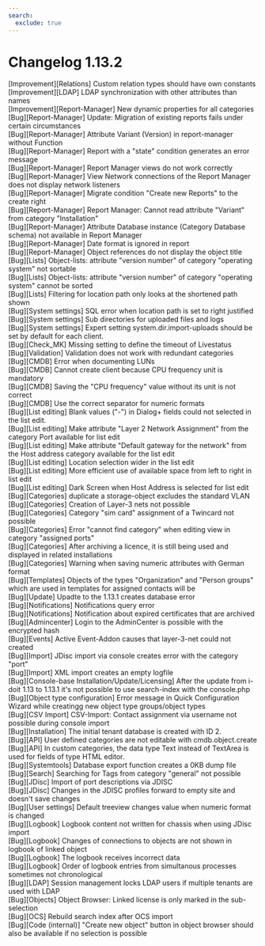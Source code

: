 ```yaml
---
search:
  exclude: true
---
```

# Changelog 1.13.2
<!-- cSpell:disable -->
<!-- markdownlint-disable MD052 -->
[Improvement][Relations] Custom relation types should have own constants<br>
[Improvement][LDAP] LDAP synchronization with other attributes than names<br>
[Improvement][Report-Manager] New dynamic properties for all categories<br>
[Bug][Report-Manager] Update: Migration of existing reports fails under certain circumstances<br>
[Bug][Report-Manager] Attribute Variant (Version) in report-manager without Function<br>
[Bug][Report-Manager] Report with a "state" condition generates an error message<br>
[Bug][Report-Manager] Report Manager views do not work correctly<br>
[Bug][Report-Manager] View Network connections of the Report Manager does not display network listeners<br>
[Bug][Report-Manager] Migrate condition "Create new Reports" to the create right<br>
[Bug][Report-Manager] Report Manager: Cannot read attribute "Variant" from category "Installation"<br>
[Bug][Report-Manager] Attribute Database instance (Category Database schema) not available in Report Manager<br>
[Bug][Report-Manager] Date format is ignored in report<br>
[Bug][Report-Manager] Object references do not display the object title<br>
[Bug][Lists] Object-lists: attribute "version number" of category "operating system" not sortable<br>
[Bug][Lists] Object-lists: attribute "version number" of category "operating system" cannot be sorted<br>
[Bug][Lists] Filtering for location path only looks at the shortened path shown<br>
[Bug][System settings] SQL error when location path is set to right justified<br>
[Bug][System settings] Sub directories for uploaded files and logs<br>
[Bug][System settings] Expert setting system.dir.import-uploads should be set by default for each client.<br>
[Bug][Check_MK] Missing setting to define the timeout of Livestatus<br>
[Bug][Validation] Validation does not work with redundant categories<br>
[Bug][CMDB] Error when documenting LUNs<br>
[Bug][CMDB] Cannot create client because CPU frequency unit is mandatory<br>
[Bug][CMDB] Saving the "CPU frequency" value without its unit is not correct<br>
[Bug][CMDB] Use the correct separator for numeric formats<br>
[Bug][List editing] Blank values ("-") in Dialog+ fields could not selected in the list edit.<br>
[Bug][List editing] Make attribute "Layer 2 Network Assignment" from the category Port available for list edit<br>
[Bug][List editing] Make attribute "Default gateway for the network" from the Host address category available for the list edit<br>
[Bug][List editing] Location selection wider in the list edit<br>
[Bug][List editing] More efficient use of available space from left to right in list edit<br>
[Bug][List editing] Dark Screen when Host Address is selected for list edit<br>
[Bug][Categories] duplicate a storage-object excludes the standard VLAN<br>
[Bug][Categories] Creation of Layer-3 nets not possible<br>
[Bug][Categories] Category "sim card" assignment of a Twincard not possible<br>
[Bug][Categories] Error "cannot find category" when editing view in category "assigned ports"<br>
[Bug][Categories] After archiving a licence, it is still being used and displayed in related installations<br>
[Bug][Categories] Warning when saving numeric attributes with German format<br>
[Bug][Templates] Objects of the types "Organization" and "Person groups" which are used in templates for assigned contacts will be<br>
[Bug][Update] Upadte to the 1.13.1 creates database error<br>
[Bug][Notifications] Notifications query error<br>
[Bug][Notifications] Notification about expired certificates that are archived<br>
[Bug][Admincenter] Login to the AdminCenter is possible with the encrypted hash<br>
[Bug][Events] Active Event-Addon causes that layer-3-net could not created<br>
[Bug][Import] JDisc import via console creates error with the category "port"<br>
[Bug][Import] XML import creates an empty logfile<br>
[Bug][Console-base Installation/Update/Licensing] After the update from i-doit 1.13 to 1.13.1 it's not possible to use search-index with the console.php<br>
[Bug][Object type configuration] Error message in Quick Configuration Wizard while creatingg new object type groups/object types<br>
[Bug][CSV Import] CSV-Import: Contact assignment via username not possible during console import<br>
[Bug][Installation] The initial tenant database is created with ID 2.<br>
[Bug][API] User defined categories are not editable with cmdb.object.create<br>
[Bug][API] In custom categories, the data type Text instead of TextArea is used for fields of type HTML editor.<br>
[Bug][Systemtools] Database export function creates a 0KB dump file<br>
[Bug][Search] Searching for Tags from category "general" not possible<br>
[Bug][JDisc] Import of port descriptions via JDISC<br>
[Bug][JDisc] Changes in the JDISC profiles forward to empty site and doesn't save changes<br>
[Bug][User settings] Default treeview changes value when numeric format is changed<br>
[Bug][Logbook] Logbook content not written for chassis when using JDisc import<br>
[Bug][Logbook] Changes of connections to objects are not shown in logbook of linked object<br>
[Bug][Logbook] The logbook receives incorrect data<br>
[Bug][Logbook] Order of logbook entries from simultanous processes sometimes not chronological<br>
[Bug][LDAP] Session management locks LDAP users if multiple tenants are used with LDAP<br>
[Bug][Objects] Object Browser: Linked license is only marked in the sub-selection<br>
[Bug][OCS] Rebuild search index after OCS import<br>
[Bug][Code (internal)] "Create new object" button in object browser should also be available if no selection is possible<br>
